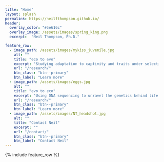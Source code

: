 ```yaml
---
title: "Home"
layout: splash
permalink: https://neilfthompson.github.io/
header:
  overlay_color: "#5e616c"
  overlay_image: /assets/images/spring_king.png
  excerpt:  "Neil Thompson, Ph.D."

feature_row:
  - image_path: /assets/images/mykiss_juvenile.jpg
    alt: ""
    title: "eco to evo"
    excerpt: "Studying adaptation to captivity and traits under selection"
    url: "/research/"
    btn_class: "btn--primary"
    btn_label: "Learn more"
  - image_path: /assets/images/eggs.jpg
    alt: ""
    title: "evo to eco"
    excerpt: "Using DNA sequencing to unravel the genetics behind life history variation"
    url: "/research/"
    btn_class: "btn--primary"
    btn_label: "Learn more"
  - image_path: /assets/images/NT_headshot.jpg
    alt: ""
    title: "Contact Neil"
    excerpt: ""
    url: "/contact/"
    btn_class: "btn--primary"
    btn_label: "Contact Neil"
---
```


{% include feature_row %}